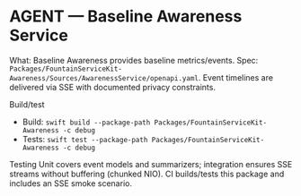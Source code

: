 # AGENT — Baseline Awareness Service

What: Baseline Awareness provides baseline metrics/events. Spec: `Packages/FountainServiceKit-Awareness/Sources/AwarenessService/openapi.yaml`. Event timelines are delivered via SSE with documented privacy constraints.

Build/test
- Build: `swift build --package-path Packages/FountainServiceKit-Awareness -c debug`
- Tests: `swift test --package-path Packages/FountainServiceKit-Awareness -c debug`

Testing
Unit covers event models and summarizers; integration ensures SSE streams without buffering (chunked NIO). CI builds/tests this package and includes an SSE smoke scenario.
